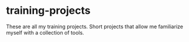 # training-projects
These are all my training projects. Short projects that allow me familiarize myself with a collection of tools.
